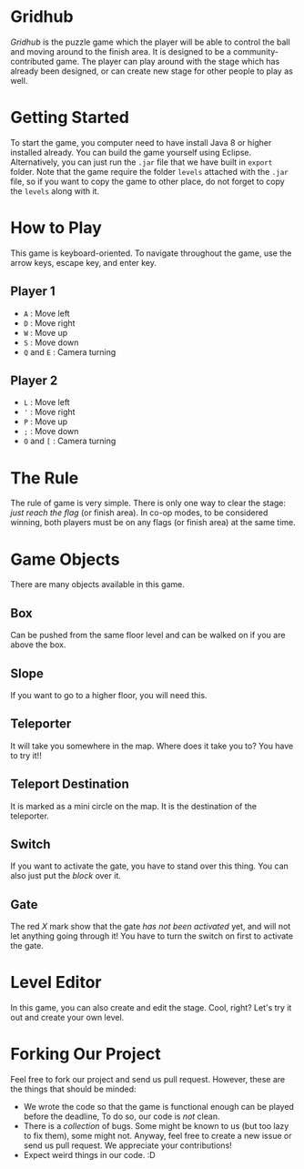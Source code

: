 # Gridhub
_Gridhub_ is the puzzle game which the player will be able to control the ball and moving around to the finish area. It is designed to be a community-contributed game.  The player can play around with the stage which has already been designed, or can create new stage for other people to play as well.

# Getting Started
To start the game, you computer need to have install Java 8 or higher installed already. You can build the game yourself using Eclipse. Alternatively, you can just run the `.jar` file that we have built in `export` folder. Note that the game require the folder `levels` attached with the `.jar` file, so if you want to copy the game to other place, do not forget to copy the `levels` along with it.

# How to Play
This game is keyboard-oriented. To navigate throughout the game, use the arrow keys, escape key, and enter key.

## Player 1
- `A` : Move left
- `D` : Move right
- `W` : Move up
- `S` : Move down
- `Q` and `E` : Camera turning

## Player 2
- `L` : Move left
- `'` : Move right
- `P` : Move up
- `;` : Move down
- `O` and `[` : Camera turning

# The Rule
The rule of game is very simple. There is only one way to clear the stage: *just reach the flag* (or finish area). In co-op modes, to be considered winning, both players must be on any flags (or finish area) at the same time.

# Game Objects

There are many objects available in this game.

## Box
Can be pushed from the same floor level and can be walked on if you are above the box.

## Slope
If you want to go to a higher floor, you will need this.
 
## Teleporter
It will take you somewhere in the map. Where does it take you to? You have to try it!!
 
## Teleport Destination
It is marked as a mini circle on the map. It is the destination of the teleporter.

## Switch
If you want to activate the gate, you have to stand over this thing. You can also just put the _block_ over it.

## Gate
The red *X* mark show that the gate *has not been activated* yet, and will not let anything going through it! You have to turn the switch on first to activate the gate.

# Level Editor
In this game, you can also create and edit the stage. Cool, right? Let's try it out and create your own level.

# Forking Our Project
Feel free to fork our project and send us pull request. However, these are the things that should be minded:
- We wrote the code so that the game is functional enough can be played before the deadline, To do so, our code is *not* clean.
- There is a _collection_ of bugs. Some might be known to us (but too lazy to fix them), some might not. Anyway, feel free to create a new issue or send us pull request. We appreciate your contributions!
- Expect weird things in our code. :D
